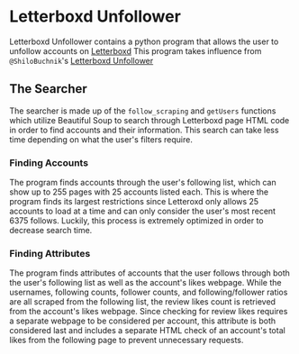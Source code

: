 # Letterboxd Unfollower

Letterboxd Unfollower contains a python program that allows the user to unfollow accounts on [Letterboxd](https://letterboxd.com/) This program takes influence from `@ShiloBuchnik`'s [Letterboxd Unfollower](https://github.com/ShiloBuchnik/letterboxd_unfollower/)




## The Searcher

The searcher is made up of the `follow_scraping` and `getUsers` functions which utilize Beautiful Soup to search through Letterboxd page HTML code in order to find accounts and their information. This search can take less time depending on what the user's filters require.

### Finding Accounts

The program finds accounts through the user's following list, which can show up to 255 pages with 25 accounts listed each. This is where the program finds its largest restrictions since Letteroxd only allows 25 accounts to load at a time and can only consider the user's most recent 6375 follows. Luckily, this process is extremely optimized in order to decrease search time.

### Finding Attributes

The program finds attributes of accounts that the user follows through both the user's following list as well as the account's likes webpage. While the usernames, following counts, follower counts, and following/follower ratios are all scraped from the following list, the review likes count is retrieved from the account's likes webpage. Since checking for review likes requires a separate webpage to be considered per account, this attribute is both considered last and includes a separate HTML check of an account's total likes from the following page to prevent unnecessary requests.
